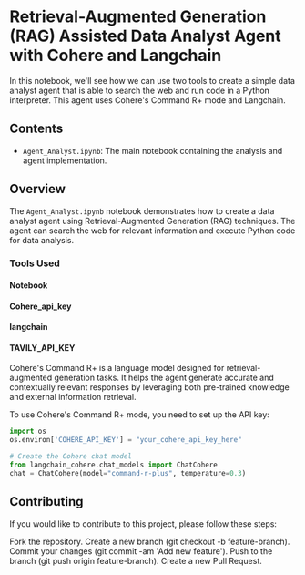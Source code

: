 # Retrieval-Augmented Generation (RAG) Assisted Data Analyst Agent with Cohere and Langchain

In this notebook, we'll see how we can use two tools to create a simple data analyst agent that is able to search the web and run code in a Python interpreter. This agent uses Cohere's Command R+ mode and Langchain.

## Contents

- `Agent_Analyst.ipynb`: The main notebook containing the analysis and agent implementation.

## Overview

The `Agent_Analyst.ipynb` notebook demonstrates how to create a data analyst agent using Retrieval-Augmented Generation (RAG) techniques. The agent can search the web for relevant information and execute Python code for data analysis.

### Tools Used

#### Notebook
#### Cohere_api_key
#### langchain
#### TAVILY_API_KEY

Cohere's Command R+ is a language model designed for retrieval-augmented generation tasks. It helps the agent generate accurate and contextually relevant responses by leveraging both pre-trained knowledge and external information retrieval.

To use Cohere's Command R+ mode, you need to set up the API key:

```python
import os
os.environ['COHERE_API_KEY'] = "your_cohere_api_key_here"

# Create the Cohere chat model
from langchain_cohere.chat_models import ChatCohere
chat = ChatCohere(model="command-r-plus", temperature=0.3)
```

## Contributing
If you would like to contribute to this project, please follow these steps:

Fork the repository.
Create a new branch (git checkout -b feature-branch).
Commit your changes (git commit -am 'Add new feature').
Push to the branch (git push origin feature-branch).
Create a new Pull Request.

